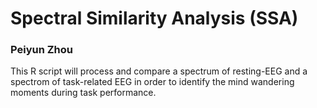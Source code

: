 # Spectral Similarity Analysis (SSA)
### Peiyun Zhou 
This R script will process and compare a spectrum of resting-EEG and a spectrom of task-related EEG 
in order to identify the mind wandering moments during task performance. 
